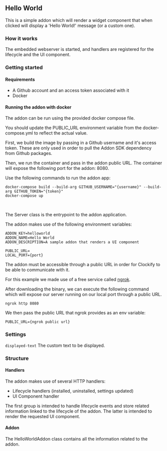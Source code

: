 ## Hello World

This is a simple addon which will render a widget component that when clicked will display a 'Hello World!' message (or a custom one).

### How it works
The embedded webserver is started, and handlers are registered for the lifecycle and the UI component.

### Getting started
#### Requirements
- A Github account and an access token associated with it
- Docker

#### Running the addon with docker
The addon can be run using the provided docker compose file.

You should update the PUBLIC_URL environment variable from the docker-compose.yml to reflect the actual value.

First, we build the image by passing in a Github username and it's access token.
These are only used in order to pull the Addon SDK dependency from Github packages.

Then, we run the container and pass in the addon public URL.
The container will expose the following port for the addon: 8080.

Use the following commands to run the addon app:
```shell
docker-compose build --build-arg GITHUB_USERNAME="{username}" --build-arg GITHUB_TOKEN="{token}"
docker-compose up
```

<br>


The Server class is the entrypoint to the addon application.

The addon makes use of the following environment variables:

```
ADDON_KEY=helloworld
ADDON_NAME=Hello World
ADDON_DESCRIPTION=A sample addon that renders a UI component

PUBLIC_URL=
LOCAL_PORT={port}
```

The addon must be accessible through a public URL in order for Clockify to be able to communicate with it.

For this example we made use of a free service called <a href="https://ngrok.com">ngrok</a>.

After downloading the binary, we can execute the following command which will expose our server running on our local port through a public URL.
```shell
ngrok http 8080
```

We then pass the public URL that ngrok provides as an env variable:
```
PUBLIC_URL={ngrok public url}
```

### Settings
```displayed-text```
The custom text to be displayed.

### Structure
#### Handlers
The addon makes use of several HTTP handlers:
- Lifecycle handlers (installed, uninstalled, settings updated)
- UI Component handler

The first group is intended to handle lifecycle events and store related information linked to the lifecycle of the addon.
The latter is intended to render the requested UI component.

#### Addon
The HelloWorldAddon class contains all the information related to the addon.